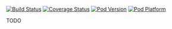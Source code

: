 [![Build Status](https://travis-ci.org/plandem/FXModelValidation.svg)](https://travis-ci.org/plandem/FXModelValidation)
[![Coverage Status](https://coveralls.io/repos/plandem/FXModelValidation/badge.png?branch=master)](https://coveralls.io/r/plandem/FXModelValidation?branch=master)
[![Pod Version](http://img.shields.io/cocoapods/v/FXModelValidation.svg?style=flat)](http://cocoadocs.org/docsets/FXModelValidation/)
[![Pod Platform](http://img.shields.io/cocoapods/p/FXModelValidation.svg?style=flat)](http://cocoadocs.org/docsets/FXModelValidation/)

TODO
